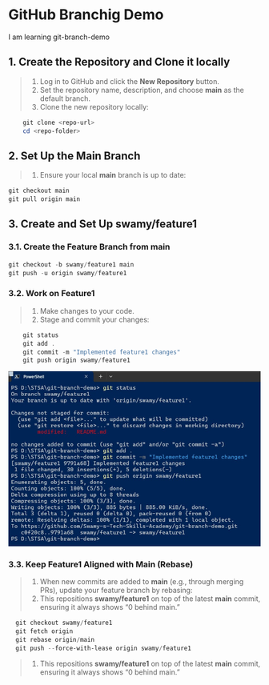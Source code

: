 # GitHub Branchig Demo

I am learning git-branch-demo

## 1. Create the Repository and Clone it locally

> 1. Log in to GitHub and click the **New Repository** button.
> 1. Set the repository name, description, and choose **main** as the default branch.
> 1. Clone the new repository locally:

```powershell
    git clone <repo-url>
    cd <repo-folder>
```

## 2. Set Up the Main Branch

> 1. Ensure your local **main** branch is up to date:

```powershell
git checkout main
git pull origin main
```

## 3. Create and Set Up **swamy/feature1**

### 3.1. Create the Feature Branch from main

```powershell
git checkout -b swamy/feature1 main
git push -u origin swamy/feature1
```

### 3.2. Work on Feature1

> 1. Make changes to your code.
> 1. Stage and commit your changes:

```powershell
    git status
    git add .
    git commit -m "Implemented feature1 changes"
    git push origin swamy/feature1
```

![Pushed to Feature 1](./docs/images/PushedToFeature1.PNG.jpg)

### 3.3. Keep Feature1 Aligned with Main (Rebase)

> 1. When new commits are added to **main** (e.g., through merging PRs), update your feature branch by rebasing:
> 1. This repositions **swamy/feature1** on top of the latest **main** commit, ensuring it always shows “0 behind main.”

```powershell
  git checkout swamy/feature1
  git fetch origin
  git rebase origin/main
  git push --force-with-lease origin swamy/feature1
```

> 1. This repositions **swamy/feature1** on top of the latest **main** commit, ensuring it always shows “0 behind main.”
